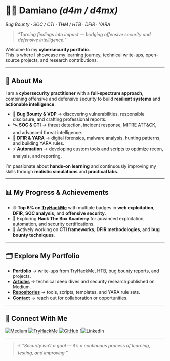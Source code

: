 # 👨‍💻 Damiano *(d4m / d4mx)*
*Bug Bounty · SOC / CTI · THM / HTB · DFIR · YARA*

> _“Turning findings into impact — bridging offensive security and defensive intelligence.”_

Welcome to my **cybersecurity portfolio**.  
This is where I showcase my learning journey, technical write-ups, open-source projects, and research contributions.

---

## 🧩 About Me
I am a **cybersecurity practitioner** with a **full-spectrum approach**, combining offensive and defensive security to build **resilient systems** and **actionable intelligence**.

- 🐞 **Bug Bounty & VDP** → discovering vulnerabilities, responsible disclosure, and crafting professional reports.  
- 🛰️ **SOC & CTI** → threat detection, incident response, MITRE ATT&CK, and advanced threat intelligence.  
- 🧩 **DFIR & YARA** → digital forensics, malware analysis, hunting patterns, and building YARA rules.  
- ⚡ **Automation** → developing custom tools and scripts to optimize recon, analysis, and reporting.

I’m passionate about **hands-on learning** and continuously improving my skills through **realistic simulations** and **practical labs**.

---

## 📊 My Progress & Achievements
- 🌐 **Top 6% on [TryHackMe](https://tryhackme.com/p/d4m.ee8.sh)** with multiple badges in **web exploitation**, **DFIR**, **SOC analysis**, and **offensive security**.  
- 🚀 Exploring **Hack The Box Academy** for advanced exploitation, automation, and security certifications.  
- 🧠 Actively working on **CTI frameworks**, **DFIR methodologies**, and **bug bounty techniques**.

---

## 🗂️ Explore My Portfolio
- **[Portfolio](/portfolio/)** → write-ups from TryHackMe, HTB, bug bounty reports, and projects.  
- **[Articles](/articles/)** → technical deep dives and security research published on Medium.  
- **[Repositories](/repos/)** → tools, scripts, templates, and YARA rule sets.  
- **[Contact](/contact/)** → reach out for collaboration or opportunities.

---

## 🔗 Connect With Me

[![Medium](https://img.shields.io/badge/Medium-12100E?style=for-the-badge&logo=medium&logoColor=white)](https://medium.com/@d4mx)
[![TryHackMe](https://img.shields.io/badge/TryHackMe-d4m.ee8.sh-red?style=for-the-badge&logo=tryhackme)](https://tryhackme.com/p/d4m.ee8.sh)
[![GitHub](https://img.shields.io/badge/GitHub-d4mx-181717?style=for-the-badge&logo=github)](https://github.com/d4mx)
[![LinkedIn]()

---

> ⚡ *“Security isn’t a goal — it’s a continuous process of learning, testing, and improving.”*
